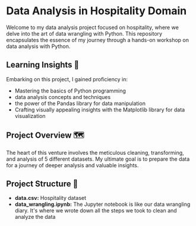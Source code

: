 # Data Analysis in Hospitality Domain 

Welcome to my data analysis project focused on hospitality, where we delve into the art of data wrangling with Python.
This repository encapsulates the essence of my journey through a hands-on workshop on data analysis with Python.

## Learning Insights 🚀

Embarking on this project, I gained proficiency in:

- Mastering the basics of Python programming
- data analysis concepts and techniques
- the power of the Pandas library for data manipulation
- Crafting visually appealing insights with the Matplotlib library for data visualization

## Project Overview 🗺️

The heart of this venture involves the meticulous cleaning, transforming, and analysis of 5 different datasets. 
My ultimate goal is to prepare the data for a journey of deeper analysis and valuable insights.

## Project Structure 📂

- **data.csv:** Hospitality dataset
- **data_wrangling.ipynb:** The Jupyter notebook is like our data wrangling diary. It's where we wrote down all the steps we took to clean and analyze the data
